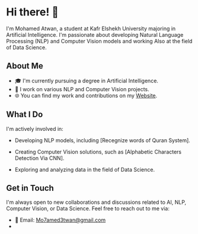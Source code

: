 # Hi there! 👋

I'm Mohamed Atwan, a student at Kafr Elshekh University majoring in Artificial Intelligence. I'm passionate about developing Natural Language Processing (NLP) and Computer Vision models and working Also at the field of Data Science. 

## About Me

- 🎓 I'm currently pursuing a degree in Artificial Intelligence.
- 💼 I work on various NLP and Computer Vision projects.
- 🌐 You can find my work and contributions on my [Website](https://mo7amed3twan.github.io/ProtofolioWebsite/).

## What I Do

I'm actively involved in:

- Developing NLP models, including [Recegnize words of  Quran System].

- Creating Computer Vision solutions, such as [Alphabetic Characters Detection Via CNN].

- Exploring and analyzing data in the field of Data Science.

## Get in Touch

I'm always open to new collaborations and discussions related to AI, NLP, Computer Vision, or Data Science. Feel free to reach out to me via:

- 📧 Email: Mo7amed3twan@gmail.com
-
